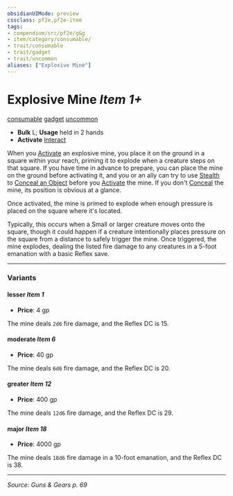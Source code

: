 ```yaml
---
obsidianUIMode: preview
cssclass: pf2e,pf2e-item
tags:
- compendium/src/pf2e/g&g
- item/category/consumable/
- trait/consumable
- trait/gadget
- trait/uncommon
aliases: ["Explosive Mine"]
---
```

# Explosive Mine *Item 1+*  
[consumable](consumable.md "Consumable Item Trait")  [gadget](gadget-g-g.md "Gadget  Trait")  [uncommon](uncommon.md "Uncommon Rarity Trait")  

- **Bulk** L; **Usage** held in 2 hands
- **Activate** [Interact](interact.md)

When you [Activate](activate-an-item.md) an explosive mine, you place it on the ground in a square within your reach, priming it to explode when a creature steps on that square. If you have time in advance to prepare, you can place the mine on the ground before activating it, and you or an ally can try to use [Stealth](skills.md#Stealth) to [Conceal an Object](conceal-an-object.md) before you [Activate](activate-an-item.md) the mine. If you don't [Conceal](conceal-an-object.md) the mine, its position is obvious at a glance.

Once activated, the mine is primed to explode when enough pressure is placed on the square where it's located.

Typically, this occurs when a Small or larger creature moves onto the square, though it could happen if a creature intentionally places pressure on the square from a distance to safely trigger the mine. Once triggered, the mine explodes, dealing the listed fire damage to any creatures in a 5-foot emanation with a basic Reflex save.

---

### Variants

#### lesser *Item 1*

- **Price**: 4 gp

The mine deals `2d6` fire damage, and the Reflex DC is 15.

#### moderate *Item 6*

- **Price**: 40 gp

The mine deals `6d6` fire damage, and the Reflex DC is 20.

#### greater *Item 12*

- **Price**: 400 gp

The mine deals `12d6` fire damage, and the Reflex DC is 29.

#### major *Item 18*

- **Price**: 4000 gp

The mine deals `18d6` fire damage in a 10-foot emanation, and the Reflex DC is 38.

---
*Source: Guns & Gears p. 69*